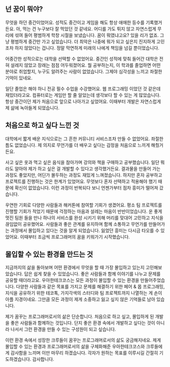 ## 넌 꿈이 뭐야?

무엇을 하던 중간이었어요. 성적도 중간이고 게임을 해도 항상 애매한 등수를 기록했거든요. 아, 먹는 건 누구보다 잘 먹었던 것 같네요. 어디를 가도 튀지 않고 자연스럽게 무리에 섞여 들어 평범하게 학창 시절을 보냈습니다. 꿈이 뭐였냐고요? 있을 리가 없죠. 그냥 평범하게 중간만 가고 싶었습니다. 더 최악은 나중에 뭐가 되고 싶은지 진지하게 고민조차 하지 않았다는 겁니다. 정말 막연하게 미래의 나에게 책임을 넘길 뿐이었습니다.

어중간한 성적으로는 대학을 선택할 수 없었어요. 중간인 성적에 맞춰 들어간 대학은 전혀 설레지 않았고 장래는 점점 어두워졌어요. 뭘 공부하는지, 이 학과를 졸업하면 어떤 분야로 취업할지, 누구도 알려주는 사람이 없었습니다. 그제야 심각성을 느끼고 좌절한 기억이 있네요.

일단 졸업은 해야 하니 전공 필수 수업을 수강했어요. 웹 프로그래밍 이었던 것 같은데 재밌더라고요. 컴퓨터로는 게임만 할 줄 알았는데 생각보다 할 수 있는 게 많았습니다. 항상 중간이던 제가 처음으로 앞으로 나아가고 싶었어요. 이때부터 개발은 자연스럽게 제 삶에 녹아들게 되었습니다.

## 처음으로 하고 싶다 느낀 것

대학에서 짧게 배운 지식으로는 그 흔한 커뮤니티 서비스조차 만들 수 없었어요. 좌절한 틈도 없었습니다. 제 의지로 무언가를 더 배우고 싶다는 감정을 처음으로 느끼게 해줬거든요.

사고 싶은 옷과 먹고 싶은 음식을 참아가며 강의와 책을 구매하고 공부했습니다. 일단 뭐라도 알아야 제가 하고 싶은 걸 개발할 수 있다고 생각했거든요. 결과물을 만들어 가는 과정도 좋았지만, 어딘가 몰두하는 과정도 재밌게 느껴졌습니다. 하지만 혼자 공부하고 프로젝트를 진행하는 것은 한계가 있었어요. 무엇보다 혼자 선택하고 적용해야 했기 때문에 확신이 없었습니다. 이런 과정이 반복되다 보니 언젠가부터 점차 흥미가 떨어져 갔습니다.

우연한 기회로 다양한 사람들과 해커톤에 참여할 기회가 생겼어요. 평소 팀 프로젝트를 진행할 기회가 적었기 때문에 걱정하는 마음과 설레는 마음이 반반이었습니다. 운 좋게 멋진 팀원 들을 만나 하나의 서비스를 완성 시키기 위해 머리를 맞대어 고민하고 지식을 끊임없이 공유했어요. 사람들과 좋은 관계를 유지하며 함께 소통하고 무언가를 만들어가는 과정에서 몰입하고 있다는 것을 알게 되었습니다. 잃었던 흥미는 다시금 타오를 수 있었어요. 이때부터 조금씩 프로그래머의 꿈을 키워가기 시작했습니다.

## 몰입할 수 있는 환경을 만드는 것

지금까지의 삶을 돌아보며 어떤 환경에서 무엇을 할 때 가장 몰입하고 있는지 고민해보았습니다. 답은 쉽게 찾을 수 있었습니다. 좋은 사람들과 함께 이야기를 나누고 문제를 공유할 때더라고요. 우아한테크코스는 모든 과정이 몰입할 수 있는 환경을 만들어주었습니다. 다양한 사람들과 같은 목표를 가지고 문제를 해결하기 위한 페어 & 몹 프로그래밍, 지식을 공유하기 위한 테코톡, 가지각색의 스터디와 팀 프로젝트까지 나열하는 게 손이 아플 지경이네요. 그만큼 모든 과정이 제게 소중하고 잃고 싶지 않은 기억들로 남아 있습니다.

제가 꿈꾸는 프로그래머로서의 삶은 단순합니다. 처음으로 하고 싶고, 몰입하게 된 개발을 좋은 사람들과 함께하는 것입니다. 단지 좋은 환경 속에서 개발하고 싶다는 것이 아니라 나서서 그런 환경을 만들 수 있는 구성원이 되고 싶습니다.

이런 환경 속에서 성장한 크루들이 꿈꾸는 프로그래머로서의 삶도 궁금해지네요. 제게 몰입할 수 있는 환경과 프로그래머로서의 삶을 구체화해준 우아한테크코스와 크루들에게 감사함을 느끼며 이만 마무리 하겠습니다. 각자가 원하는 목표를 이루시길 간절히 기도하겠습니다. 감사합니다.